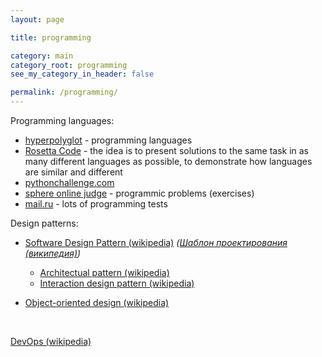 ```yaml
---
layout: page

title: programming

category: main
category_root: programming
see_my_category_in_header: false

permalink: /programming/
---
```


<article class="markdown-body" markdown="1">

Programming languages:

* [hyperpolyglot](http://hyperpolyglot.org/) - programming languages
* [Rosetta Code](http://rosettacode.org/wiki/Rosetta_Code) - the idea is to present solutions to the same task in as many different languages as possible, to demonstrate how languages are similar and different
* [pythonchallenge.com](http://www.pythonchallenge.com/)
* [sphere online judge](http://www.spoj.com/problems/classical/) - programmic problems (exercises)
* [mail.ru](https://certification.mail.ru/tests/) - lots of programming tests

Design patterns:

- [Software Design Pattern (wikipedia)](https://en.wikipedia.org/wiki/Software_design_pattern) *([Шаблон проектирования (википедия)](https://ru.wikipedia.org/wiki/%D0%A8%D0%B0%D0%B1%D0%BB%D0%BE%D0%BD_%D0%BF%D1%80%D0%BE%D0%B5%D0%BA%D1%82%D0%B8%D1%80%D0%BE%D0%B2%D0%B0%D0%BD%D0%B8%D1%8F))*

    - [Architectual pattern (wikipedia)](https://en.wikipedia.org/wiki/Architectural_pattern)
    - [Interaction design pattern (wikipedia)](https://en.wikipedia.org/wiki/Interaction_design_pattern)

- [Object-oriented design (wikipedia)](https://en.wikipedia.org/wiki/Object-oriented_design)

<br>

[DevOps (wikipedia)](https://en.wikipedia.org/wiki/DevOps)

</article>